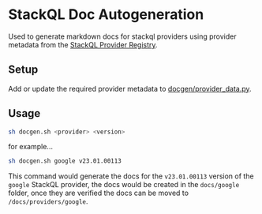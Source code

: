 # StackQL Doc Autogeneration

Used to generate markdown docs for stackql providers using provider metadata from the [StackQL Provider Registry](https://github.com/stackql/stackql-provider-registry).  

## Setup

Add or update the required provider metadata to [docgen/provider_data.py](https://github.com/stackql/registry.stackql.io/blob/main/scripts/docgen/provider_data.py).

## Usage

```bash
sh docgen.sh <provider> <version>
```

for example...  

```bash
sh docgen.sh google v23.01.00113
```

This command would generate the docs for the `v23.01.00113` version of the `google` StackQL provider, the docs would be created in the `docs/google` folder, once they are verified the docs can be moved to `/docs/providers/google`.  

